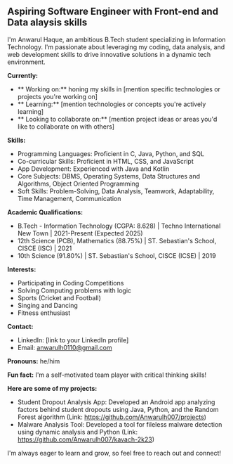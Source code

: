 ## Aspiring Software Engineer with Front-end and Data alaysis skills

I'm Anwarul Haque, an ambitious B.Tech student specializing in Information Technology. I'm passionate about leveraging my coding, data analysis, and web development skills to drive innovative solutions in a dynamic tech environment.

**Currently:**

* ** Working on:**   honing my skills in [mention specific technologies or projects you're working on]
* ** Learning:** [mention technologies or concepts you're actively learning]
* ** Looking to collaborate on:** [mention project ideas or areas you'd like to collaborate on with others]

**Skills:**

* Programming Languages: Proficient in C, Java, Python, and SQL
* Co-curricular Skills: Proficient in HTML, CSS, and JavaScript
* App Development: Experienced with Java and Kotlin
* Core Subjects: DBMS, Operating Systems, Data Structures and Algorithms, Object Oriented Programming
* Soft Skills: Problem-Solving, Data Analysis, Teamwork, Adaptability, Time Management, Communication

**Academic Qualifications:**

* B.Tech - Information Technology (CGPA: 8.628) | Techno International New Town | 2021-Present (Expected 2025)
* 12th Science (PCB), Mathematics (88.75%) | ST. Sebastian's School, CISCE (ISC) | 2021
* 10th Science (91.80%) | ST. Sebastian's School, CISCE (ICSE) | 2019

**Interests:**

* Participating in Coding Competitions
* Solving Computing problems with logic
* Sports (Cricket and Football)
* Singing and Dancing
* Fitness enthusiast

**Contact:**

* LinkedIn: [link to your LinkedIn profile]
* Email: anwarulh0110@gmail.com

**Pronouns:** he/him

**Fun fact:** I'm a self-motivated team player with critical thinking skills!

**Here are some of my projects:**

* Student Dropout Analysis App: Developed an Android app analyzing factors behind student dropouts using Java, Python, and the Random Forest algorithm (Link: https://github.com/Anwarulh007/projects)
* Malware Analysis Tool: Developed a tool for fileless malware detection using dynamic analysis and Python (Link: https://github.com/Anwarulh007/kavach-2k23)

I'm always eager to learn and grow, so feel free to reach out and connect!
